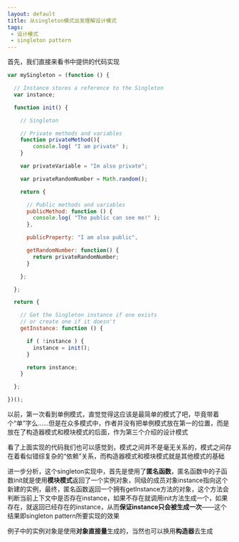 ```yaml
---
layout: default
title: 从singleton模式出发理解设计模式
tags: 
 - 设计模式
 - singleton pattern
---
```

首先，我们直接来看书中提供的代码实现

```javascript
var mySingleton = (function () {

  // Instance stores a reference to the Singleton
  var instance;

  function init() {

    // Singleton

    // Private methods and variables
    function privateMethod(){
        console.log( "I am private" );
    }

    var privateVariable = "Im also private";

    var privateRandomNumber = Math.random();

    return {

      // Public methods and variables
      publicMethod: function () {
        console.log( "The public can see me!" );
      },

      publicProperty: "I am also public",

      getRandomNumber: function() {
        return privateRandomNumber;
      }

    };

  };

  return {

    // Get the Singleton instance if one exists
    // or create one if it doesn't
    getInstance: function () {

      if ( !instance ) {
        instance = init();
      }

      return instance;
    }

  };

})();
```
以前，第一次看到单例模式，直觉觉得这应该是最简单的模式了吧，毕竟带着个“单”字么……但是在众多模式中，作者并没有把单例模式放在第一的位置，而是放在了构造器模式和模块模式的后面，作为第三个介绍的设计模式

看了上面实现的代码我们也可以感觉到，模式之间并不是毫无关系的，模式之间存在着看似错综复杂的“依赖”关系，而构造器模式和模块模式就是其他模式的基础

进一步分析，这个singleton实现中，首先是使用了**匿名函数**，匿名函数中的子函数init就是使用**模块模式**返回了一个实例对象，同级的成员对象instance指向这个新建的实例，最终，匿名函数返回一个拥有getInstance方法的对象，这个方法会判断当前上下文中是否存在instance，如果不存在就调用init方法生成一个，如果存在，就返回已经存在的instance，从而**保证instance只会被生成一次**——这个结果即singleton pattern所要实现的效果

例子中的实例对象是使用**对象直接量**生成的，当然也可以换用**构造器**去生成
